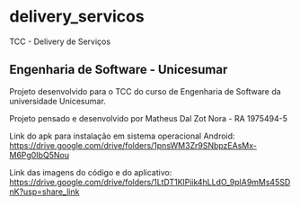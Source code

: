 # delivery_servicos

TCC - Delivery de Serviços

## Engenharia de Software - Unicesumar

Projeto desenvolvido para o TCC do curso de Engenharia de Software da universidade Unicesumar.

Projeto pensado e desenvolvido por Matheus Dal Zot Nora - RA 1975494-5

Link do apk para instalação em sistema operacional Android: 
https://drive.google.com/drive/folders/1pnsWM3Zr9SNbpzEAsMx-M6Pg0IbQ5Nou

Link das imagens do código e do aplicativo:
https://drive.google.com/drive/folders/1LtDT1KlPiik4hLLdO_9plA9mMs45SDnK?usp=share_link
